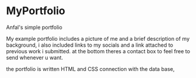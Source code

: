 # MyPortfolio

Anfal's simple portfolio

My example portfolio includes a picture of me and a brief  description of my background, i also included links to my socials and a link attached to previous work i submitted. at the bottom theres a contact box to feel free to send whenever u want.

the portfolio is written HTML and CSS connection with the data base,
